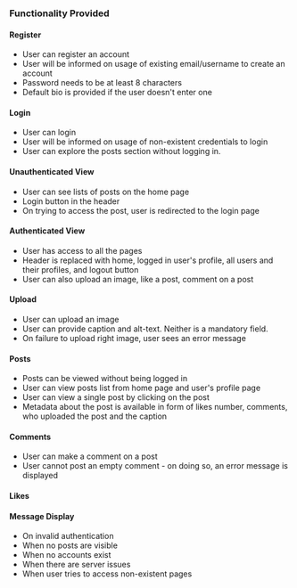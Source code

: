 ### Functionality Provided

#### Register

* User can register an account 
* User will be informed on usage of existing email/username to create an account
* Password needs to be at least 8 characters
* Default bio is provided if the user doesn't enter one

#### Login

* User can login 
* User will be informed on usage of non-existent credentials to login
* User can explore the posts section without logging in. 

#### Unauthenticated View

* User can see lists of posts on the home page
* Login button in the header
* On trying to access the post, user is redirected to the login page

#### Authenticated View

* User has access to all the pages
* Header is replaced with home, logged in user's profile, all users and their profiles, and logout button
* User can also upload an image, like a post, comment on a post

#### Upload

* User can upload an image
* User can provide caption and alt-text. Neither is a mandatory field.
* On failure to upload right image, user sees an error message

#### Posts

* Posts can be viewed without being logged in
* User can view posts list from home page and user's profile page
* User can view a single post by clicking on the post
* Metadata about the post is available in form of likes number, comments, who uploaded the post and the caption

#### Comments

* User can make a comment on a post
* User cannot post an empty comment - on doing so, an error message is displayed


#### Likes

#### Message Display

* On invalid authentication
* When no posts are visible
* When no accounts exist
* When there are server issues
* When user tries to access non-existent pages

